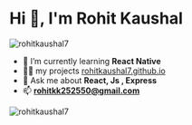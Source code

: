 <h1>Hi 👋, I'm Rohit Kaushal</h1>
<!-- <h3>A passionate frontend developer from India.</h3> -->

<p align="left"> <img src="https://komarev.com/ghpvc/?username=rohitkaushal7" alt="rohitkaushal7" /> </p>

- 🌱 I’m currently learning **React Native**
- 👨‍💻 my projects [rohitkaushal7.github.io](rohitkaushal7.github.io)
- 💬 Ask me about **React, Js , Express**
- 📫 **rohitkk252550@gmail.com**


<p><img align="left" src="https://github-readme-stats.vercel.app/api/top-langs/?username=rohitkaushal7&layout=compact&hide_border=true" alt="rohitkaushal7" /></p>

<!-- <p>&nbsp;<img align="center" src="https://github-readme-stats.vercel.app/api?username=rohitkaushal7&show_icons=true" alt="rohitkaushal7" /></p> -->
